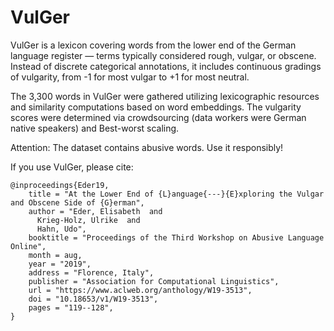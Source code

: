 # VulGer

VulGer is a lexicon covering words from the lower end of the German language register — terms typically considered rough, vulgar, or obscene. Instead of discrete categorical annotations, it includes continuous gradings of vulgarity, from -1 for most vulgar to +1 for most neutral.

The 3,300 words in VulGer were gathered utilizing lexicographic resources and similarity computations based on word embeddings. The vulgarity scores were determined via crowdsourcing (data workers were German native speakers) and Best-worst scaling.

Attention: The dataset contains abusive words. Use it responsibly!

If you use VulGer, please cite:

```
@inproceedings{Eder19,
    title = "At the Lower End of {L}anguage{---}{E}xploring the Vulgar and Obscene Side of {G}erman",
    author = "Eder, Elisabeth  and
      Krieg-Holz, Ulrike  and
      Hahn, Udo",
    booktitle = "Proceedings of the Third Workshop on Abusive Language Online",
    month = aug,
    year = "2019",
    address = "Florence, Italy",
    publisher = "Association for Computational Linguistics",
    url = "https://www.aclweb.org/anthology/W19-3513",
    doi = "10.18653/v1/W19-3513",
    pages = "119--128",
}
```
